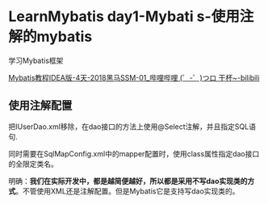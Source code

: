 # LearnMybatis day1-Mybati s-使用注解的mybatis
学习Mybatis框架

[Mybatis教程IDEA版-4天-2018黑马SSM-01_哔哩哔哩 (゜-゜)つロ 干杯~-bilibili](https://www.bilibili.com/video/BV1Db411s7F5?from=search&seid=17279186468718936332)



## 

## 使用注解配置

把IUserDao.xml移除，在dao接口的方法上使用@Select注解，并且指定SQL语句.

同时需要在SqlMapConfig.xml中的mapper配置时，使用class属性指定dao接口的全限定类名。



明确：**我们在实际开发中，都是越简便越好，所以都是采用不写dao实现类的方式**。不管使用XML还是注解配置。但是Mybatis它是支持写dao实现类的。